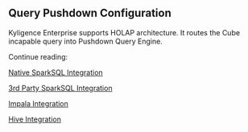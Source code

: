 ## Query Pushdown Configuration

Kyligence Enterprise supports HOLAP architecture. It routes the Cube incapable query into Pushdown Query Engine.

Continue reading:

[Native SparkSQL Integration](pushdown_native.en.md)

[3rd Party SparkSQL Integration](pushdown_sparksql.en.md)

[Impala Integration](pushdown_impala.en.md)

[Hive Integration](pushdown_hive.en.md)
